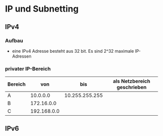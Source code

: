 # IP und Subnetting

## IPv4
### Aufbau
+ eine IPv4 Adresse besteht aus 32 bit. Es sind 2^32 maximale IP-Adressen

### privater IP-Bereich
|Bereich|von|bis|als Netzbereich geschrieben|
|---|---|---|---|
|A|10.0.0.0|10.255.255.255||
|B|172.16.0.0|||
|C|192.168.0.0|||

## IPv6

